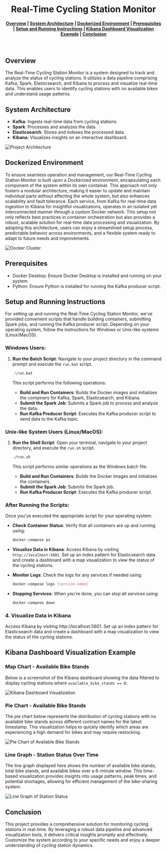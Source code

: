<h1 align="center">
  <br>
  Real-Time Cycling Station Monitor
</h1>

<div align="center">
  <h4>
    <a href="#overview">Overview</a> |
    <a href="#system-architecture">System Architecture</a> |
    <a href="#dockerized-environment">Dockerized Environment</a> |
    <a href="#prerequisites">Prerequisites</a> |
    <a href="#setup-and-running-instructions">Setup and Running Instructions</a> |
    <a href="#kibana-dashboard-visualization-example">Kibana Dashboard Visualization Example</a> |
    <a href="#conclusion">Conclusion</a>
  </h4>
</div>

<br>

## Overview

The Real-Time Cycling Station Monitor is a system designed to track and analyze the status of cycling stations. It utilizes a data pipeline comprising Kafka, Spark, Elasticsearch, and Kibana to process and visualize real-time data. This enables users to identify cycling stations with no available bikes and understand usage patterns.

## System Architecture

- **Kafka**: Ingests real-time data from cycling stations.
- **Spark**: Processes and analyzes the data.
- **Elasticsearch**: Stores and indexes the processed data.
- **Kibana**: Visualizes insights on an interactive dashboard.

![Project Architecture](images/project-architeture.png)

## Dockerized Environment 

To ensure seamless operation and management, our Real-Time Cycling Station Monitor is built upon a Dockerized environment, encapsulating each component of the system within its own container. This approach not only fosters a modular architecture, making it easier to update and maintain individual parts without affecting the whole system, but also enhances scalability and fault tolerance. Each service, from Kafka for real-time data ingestion to Kibana for insightful visualizations, operates in an isolated yet interconnected manner through a custom Docker network. This setup not only reflects best practices in container orchestration but also provides a robust, scalable solution for real-time data processing and visualization. By adopting this architecture, users can enjoy a streamlined setup process, predictable behavior across environments, and a flexible system ready to adapt to future needs and improvements.

![Docker Cluster](images/Docker-cluster.png)



## Prerequisites

- Docker Desktop: Ensure Docker Desktop is installed and running on your system.
- Python: Ensure Python is installed for running the Kafka producer script.

## Setup and Running Instructions

For setting up and running the Real-Time Cycling Station Monitor, we've provided convenient scripts that handle building containers, submitting Spark jobs, and running the Kafka producer script. Depending on your operating system, follow the instructions for Windows or Unix-like systems (Linux/MacOS).

### Windows Users:

1. **Run the Batch Script**: Navigate to your project directory in the command prompt and execute the `run.bat` script.

    ```bash
    .\run.bat
    ```

    This script performs the following operations:
    - **Build and Run Containers**: Builds the Docker images and initializes the containers for Kafka, Spark, Elasticsearch, and Kibana.
    - **Submit the Spark Job**: Submits a Spark job to process and analyze the data.
    - **Run Kafka Producer Script**: Executes the Kafka producer script to send data to the Kafka topic.

### Unix-like System Users (Linux/MacOS):

1. **Run the Shell Script**: Open your terminal, navigate to your project directory, and execute the `run.sh` script.

    ```bash
    ./run.sh
    ```

    This script performs similar operations as the Windows batch file:
    - **Build and Run Containers**: Builds the Docker images and initializes the containers.
    - **Submit the Spark Job**: Submits the Spark job.
    - **Run Kafka Producer Script**: Executes the Kafka producer script.

### After Running the Scripts:
Once you've executed the appropriate script for your operating system:

- **Check Container Status**: Verify that all containers are up and running using:

    ```bash
    docker-compose ps
    ```

- **Visualize Data in Kibana**: Access Kibana by visiting `http://localhost:5601`. Set up an index pattern for Elasticsearch data and create a dashboard with a map visualization to view the status of the cycling stations.

- **Monitor Logs**: Check the logs for any services if needed using:

    ```bash
    docker-compose logs [service-name]
    ```

- **Stopping Services**: When you're done, you can stop all services using:

    ```bash
    docker-compose down
    ```

### 4. Visualize Data in Kibana
Access Kibana by visiting http://localhost:5601. Set up an index pattern for Elasticsearch data and create a dashboard with a map visualization to view the status of the cycling stations.

## Kibana Dashboard Visualization Example

### Map Chart - Available Bike Stands

Below is a screenshot of the Kibana dashboard showing the data filtered to display cycling stations where `available_bike_stands == 0`:

![Kibana Dashboard Visualization](./images/map-available-bike.png)

### Pie Chart - Available Bike Stands
The pie chart below represents the distribution of cycling stations with no available bike stands across different contract names for the latest timestamp. This visualization helps to quickly identify which areas are experiencing a high demand for bikes and may require restocking.

![Pie Chart of Available Bike Stands](images/available_bike_stands_0.png)

### Line Graph - Station Status Over Time
The line graph displayed here shows the number of available bike stands, total bike stands, and available bikes over a 6-minute window. This time-based visualization provides insights into usage patterns, peak times, and potential shortages, allowing for efficient management of the bike-sharing system.

![Line Graph of Station Status](images/line_graph.png)
## Conclusion
This project provides a comprehensive solution for monitoring cycling stations in real-time. By leveraging a robust data pipeline and advanced visualization tools, it delivers critical insights promptly and effectively. Customize the system according to your specific needs and enjoy a deeper understanding of cycling station dynamics.
